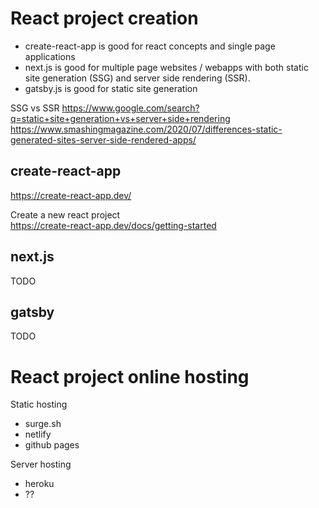 
# React project creation

- create-react-app is good for react concepts and single page applications
- next.js is good for multiple page websites / webapps with both static site generation (SSG) and server side rendering (SSR).
- gatsby.js is good for static site generation


SSG vs SSR
https://www.google.com/search?q=static+site+generation+vs+server+side+rendering
https://www.smashingmagazine.com/2020/07/differences-static-generated-sites-server-side-rendered-apps/


## create-react-app

https://create-react-app.dev/

Create a new react project  
https://create-react-app.dev/docs/getting-started


## next.js

TODO

## gatsby

TODO

# React project online hosting

Static hosting

* surge.sh
* netlify
* github pages

Server hosting

* heroku
* ??


